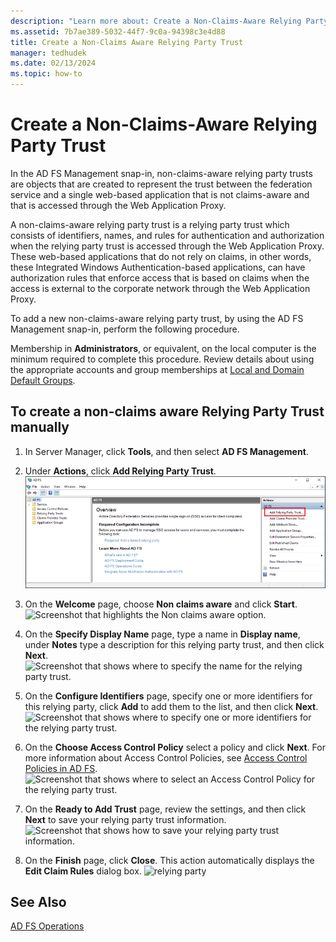 ```yaml
---
description: "Learn more about: Create a Non-Claims-Aware Relying Party Trust"
ms.assetid: 7b7ae389-5032-44f7-9c0a-94398c3e4d88
title: Create a Non-Claims Aware Relying Party Trust
manager: tedhudek
ms.date: 02/13/2024
ms.topic: how-to
---
```



# Create a Non-Claims-Aware Relying Party Trust


In the AD FS Management snap\-in, non\-claims\-aware relying party trusts are objects that are created to represent the trust between the federation service and a single web\-based application that is not claims\-aware and that is accessed through the Web Application Proxy.

A non\-claims\-aware relying party trust is a relying party trust which consists of identifiers, names, and rules for authentication and authorization when the relying party trust is accessed through the Web Application Proxy. These web\-based applications that do not rely on claims, in other words, these Integrated Windows Authentication\-based applications, can have authorization rules that enforce access that is based on claims when the access is external to the corporate network through the Web Application Proxy.

To add a new non\-claims\-aware relying party trust, by using the AD FS Management snap\-in, perform the following procedure.

Membership in **Administrators**, or equivalent, on the local computer is the minimum required to complete this procedure.  Review details about using the appropriate accounts and group memberships at [Local and Domain Default Groups](/previous-versions/orphan-topics/ws.10/dd728026(v=ws.10)).

## To create a non-claims aware Relying Party Trust manually
1. In Server Manager, click **Tools**, and then select **AD FS Management**.

2.  Under **Actions**, click **Add Relying Party Trust**.
![Screenshot that highlights the Add Relying Party Trust action.](media/Create-a-Relying-Party-Trust/addtrust1.PNG)

3.  On the **Welcome** page, choose **Non claims aware** and click **Start**.
![Screenshot that highlights the Non claims aware option.](media/Create-a-Non-Claims-Aware-Relying-Party-Trust/addnon1.PNG)

4.  On the **Specify Display Name** page, type a name in **Display name**, under **Notes** type a description for this relying party trust, and then click **Next**.
![Screenshot that shows where to specify the name for the relying party trust.](media/Create-a-Non-Claims-Aware-Relying-Party-Trust/addnon2.PNG)

5. On the **Configure Identifiers** page, specify one or more identifiers for this relying party, click **Add** to add them to the list, and then click **Next**.
![Screenshot that shows where to specify one or more identifiers for the relying party trust.](media/Create-a-Non-Claims-Aware-Relying-Party-Trust/addnon3.PNG)

6.  On the **Choose Access Control Policy** select a policy and click **Next**.  For more information about Access Control Policies, see [Access Control Policies in AD FS](Access-Control-Policies-in-AD-FS.md).
![Screenshot that shows where to select an Access Control Policy for the relying party trust.](media/Create-a-Non-Claims-Aware-Relying-Party-Trust/addnon4.PNG)

7. On the **Ready to Add Trust** page, review the settings, and then click **Next** to save your relying party trust information.
   ![Screenshot that shows how to save your relying party trust information.](media/Create-a-Non-Claims-Aware-Relying-Party-Trust/addnon5.PNG)

8. On the **Finish** page, click **Close**. This action automatically displays the **Edit Claim Rules** dialog box.
![relying party](media/Create-a-Non-Claims-Aware-Relying-Party-Trust/addnon6.PNG)

## See Also
[AD FS Operations](../ad-fs-operations.md)

